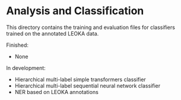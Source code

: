 # Analysis and Classification

This directory contains the training and evaluation files for classifiers trained on the annotated LEOKA data.

Finished:
* None

In development:
* Hierarchical multi-label simple transformers classifier
* Hierarchical multi-label sequential neural network classifier
* NER based on LEOKA annotations



